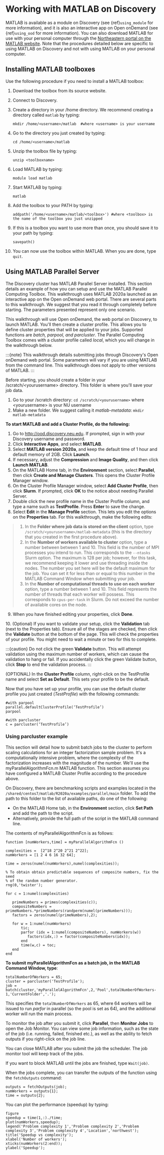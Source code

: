 # Working with MATLAB on Discovery

MATLAB is available as a module on Discovery (see {ref}`using_module` for more information), and
it is also an interactive app on Open onDemand (see {ref}`using_ood` for more information).
You can also download MATLAB for use with your personal computer through the [Northeastern portal on the MATLAB website](https://www.mathworks.com/academia/tah-portal/northeastern-university-30294223.html).
Note that the procedures detailed below are specific to using MATLAB on Discovery and not with using MATLAB on your personal computer.

## Installing MATLAB toolboxes

Use the following procedure if you need to install a MATLAB toolbox:

01. Download the toolbox from its source website.

02. Connect to Discovery.

03. Create a directory in your /home directory. We recommend creating a directory called `matlab` by typing:

    ```
    mkdir /home/<username>/matlab  #where <username> is your username
    ```

04. Go to the directory you just created by typing:

    ```
    cd /home/<username>/matlab
    ```

05. Unzip the toolbox file by typing:

    ```
    unzip <toolboxname>
    ```

06. Load MATLAB by typing:

    ```
    module load matlab
    ```

07. Start MATLAB by typing:

    ```
    matlab
    ```

08. Add the toolbox to your PATH by typing:

    ```
    addpath('/home/<username>/matlab/<toolbox>') #where <toolbox> is the name of the toolbox you just unzipped
    ```

09. If this is a toolbox you want to use more than once, you should save it to your path by typing:

    ```
    savepath()
    ```

10. You can now use the toolbox within MATLAB. When you are done, type `quit`.

## Using MATLAB Parallel Server

The Discovery cluster has MATLAB Parallel Server installed. This section details an example of how you
can setup and use the MATLAB Parallel Computing Toolbox. This walkthrough uses MATLAB 2020a launched as an interactive
app on the Open onDemand web portal. There are several parts to this walkthrough. We suggest that you read it through completely before starting.
The parameters presented represent only one scenario.

This walkthrough will use Open onDemand, the web portal on Discovery, to launch MATLAB. You'll then create a
cluster profile. This allows you to define cluster properties that will be applied to your jobs. Supported
functions are *batch, parpool, and parcluster*. The Parallel Computing Toolbox comes with a cluster profile
called *local*, which you will change in the walkthrough below.

:::{note}
This walkthrough details submitting jobs through Discovery's Open onDemand web portal. Some parameters will vary if you are using MATLAB from the command line. This walkthrough does not apply
to other versions of MATLAB.
:::

Before starting, you should create a folder in your /scratch/\<yourusername> directory. This
folder is where you'll save your job data.

1. Go to your /scratch directory: `cd /scratch/<yourusername>` where \<yourusername> is your NU username
2. Make a new folder. We suggest calling it *matlab-metadata*: `mkdir matlab-metadata`

**To start MATLAB and add a Cluster Profile, do the following:**

1. Go to <http://ood.discovery.neu.edu>. If prompted, sign in with your Discovery username and password.
2. Click **Interactive Apps**, and select **MATLAB**.
3. Select **MATLAB version 2020a**, and keep the default time of 1 hour and default memory of 2GB. Click **Launch**.
4. If necessary, adjust the **Compression** and **Image Quality**, and then click **Launch MATLAB**.
5. On the MATLAB Home tab, in the **Environment** section, select **Parallel**, then click **Create and Manage Clusters**. This opens the Cluster Profile Manager window.
6. On the Cluster Profile Manager window, select **Add Cluster Profile**, then click **Slurm**. If prompted, click **OK** to the notice about needing Parallel Server.
7. Double click the new profile name in the Cluster Profile column, and type a name such as **TestProfile**. Press **Enter** to save the change.
8. Select **Edit** in the **Manage Profile** section. This lets you edit the options on the **Properties** tab. For this walkthrough, make the following edits:

> 1. In the **Folder where job data is stored on the client** option, type `/scratch/<yourusername>/matlab-metadata` (this is the directory that you created in the first procedure above).
> 2. In the **Number of workers available to cluster** option, type a number between between 1 and 10. This field is the number of MPI processes you intend to run. This corresponds to the `--ntasks` Slurm option. The maximum is 128 per job; however, for this task, we recommend keeping it lower and use threading inside the nodes. The number you set here will be the default maximum for the job. You can set it for less than or equal to this number in the MATLAB Command Window when submitting your job.
> 3. In the **Number of computational threads to use on each worker** option, type a number between 1 and 10. This field represents the number of threads that each worker will possess. This corresponds to `cpus-per-task` in Slurm. Do not exceed the number of available cores on the node.

9. When you have finished editing your properties, click **Done**.

10\. (Optional) If you want to validate your setup, click the **Validation** tab (next to the Properties tab). Ensure all of the stages are checked, then click the **Validate** button at the bottom of the page.
This will check the properties of your profile. You might need to wait a minute or two for this to complete.

:::{caution}
Do not click the green **Validate** button. This will attempt validation using the maximum number of workers, which can cause the validation to hang or fail.
If you accidentally click the green Validate button, click **Stop** to end the validation process.
:::

(OPTIONAL) In the **Cluster Profile** column, right-click on the TestProfile name and select **Set as Default**. This sets your profile to be the default.

Now that you have set up your profile, you can use the default cluster profile you just created (*TestProfile*) with the following commands:

```
#with parpool
parallel.defaultClusterProfile(‘TestProfile’)
parpool

#with parcluster
c = parcluster(‘TestProfile’)
```

### Using parcluster example

This section will detail how to submit batch jobs to the cluster to perform scaling calculations for an integer factorization sample problem.
It's a computationally intensive problem, where the complexity of the factorization increases with the magnitude of the number. We'll use the myParallelAlgorithmFcn.m MATLAB function.
This section assumes you have configured a MATLAB Cluster Profile according to the procedure above.

On Discovery, there are benchmarking scripts and examples located in the `/shared/centos7/matlab/R2020a/examples/parallel/main` folder.
To add the path to this folder to the list of available paths, do one of the following:

- On the MATLAB Home tab, in the **Environment** section, click **Set Path** and add the path to the script.
- Alternatively, provide the full path of the script in the MATLAB command line.

The contents of myParallelAlgorithmFcn is as follows:

```
function [numWorkers,time] = myParallelAlgorithmFcn ()

complexities =  [2^18 2^20 2^21 2^22];
numWorkers = [1 2 4 6 16 32 64];

time = zeros(numel(numWorkers),numel(complexities));

% To obtain obtain predictable sequences of composite numbers, fix the seed
% of the random number generator.
rng(0,'twister');

for c = 1:numel(complexities)

   primeNumbers = primes(complexities(c));
   compositeNumbers =    primeNumbers.*primeNumbers(randperm(numel(primeNumbers)));
   factors = zeros(numel(primeNumbers),2);

   for w = 1:numel(numWorkers)
       tic;
       parfor (idx = 1:numel(compositeNumbers), numWorkers(w))
          factors(idx,:) = factor(compositeNumbers(idx));
       end
       time(w,c) = toc;
   end
end
```

**To submit myParallelAlgorithmFcn as a batch job, in the MATLAB Command Window, type**:

```
totalNumberOfWorkers = 65;
cluster = parcluster('TestProfile');
job = batch(cluster,'myParallelAlgorithmFcn',2,'Pool',totalNumberOfWorkers-1,'CurrentFolder','.');
```

This specifies the `totalNumberOfWorkers` as 65, where 64 workers will be issued to run *parfor* in parallel
(so the pool is set as 64), and the additional worker will run the main process.

To monitor the job after you submit it, click **Parallel**, then **Monitor Jobs** to open the Job Monitor.
You can view some job information, such as the state of the job (i.e. running, failed, finished etc.),
as well as the ability to fetch outputs if you right-click on the job line.

You can close MATLAB after you submit the job the scheduler. The job monitor tool will keep track of the jobs.

If you want to block MATLAB until the jobs are finished, type `Wait(job)`.

When the jobs complete, you can transfer the outputs of the function using the `fetchOutputs` command:

```
outputs = fetchOutputs(job);
numWorkers = outputs{1};
time = outputs{2};
```

You can plot the performance (speedup) by typing:

```
figure
speedup = time(1,:)./time;
plot(numWorkers,speedup);
legend('Problem complexity 1','Problem complexity 2','Problem complexity 3','Problem complexity 4','Location','northwest');
title('Speedup vs complexity');
xlabel('Number of workers');
xticks(numWorkers(2:end));
ylabel('Speedup');
```
